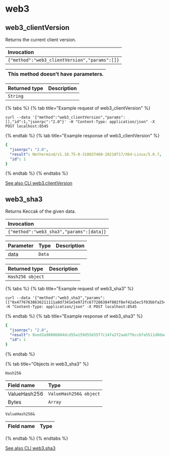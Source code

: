 # web3

## web3_clientVersion

Returns the current client version. 

| Invocation |
| :--- |
| `{"method":"web3_clientVersion","params":[]}` |

| This method doesn't have parameters. |
| :--- |

| Returned type | Description |
| :--- | :--- |
| `String` |  |

{% tabs %}
{% tab title="Example request of web3_clientVersion" %}
```
curl --data '{"method":"web3_clientVersion","params":[],"id":1,"jsonrpc":"2.0"}' -H "Content-Type: application/json" -X POST localhost:8545
```
{% endtab %}
{% tab title="Example response of web3_clientVersion" %}
```yaml
{
  "jsonrpc": "2.0",
  "result": Nethermind/v1.10.75-0-310037468-20210717/X64-Linux/5.0.7,
  "id": 1
}
```
{% endtab %}
{% endtabs %}

[See also CLI web3.clientVersion](https://docs.nethermind.io/nethermind/nethermind-utilities/cli/web3#web3-clientversion)
## web3_sha3

Returns Keccak of the given data. 

| Invocation |
| :--- |
| `{"method":"web3_sha3","params":[data]}` |

| Parameter | Type | Description |
| :--- | :--- | :--- |
| data | `Data` |  |

| Returned type | Description |
| :--- | :--- |
| `Hash256 object` |  |

{% tabs %}
{% tab title="Example request of web3_sha3" %}
```
curl --data '{"method":"web3_sha3","params":[["0x47767638636211111a8d7341e5e972fc677286384f802f8ef42a5ec5f03bbfa254cb01abc"]],"id":1,"jsonrpc":"2.0"}' -H "Content-Type: application/json" -X POST localhost:8545
```
{% endtab %}
{% tab title="Example response of web3_sha3" %}
```yaml
{
  "jsonrpc": "2.0",
  "result": 0xed3a98886604dcd55a159d55d35f7c14fa2f2aab7fbccbfa5511d8dadeea9442,
  "id": 1
}
```
{% endtab %}

{% tab title="Objects in web3_sha3" %}

`Hash256`

| Field name | Type |
| :--- | :--- |
| ValueHash256 | `ValueHash256& object` |
| Bytes | `Array` |

`ValueHash256&`

| Field name | Type |
| :--- | :--- |
{% endtab %}
{% endtabs %}

[See also CLI web3.sha3](https://docs.nethermind.io/nethermind/nethermind-utilities/cli/web3#web3-sha3)
